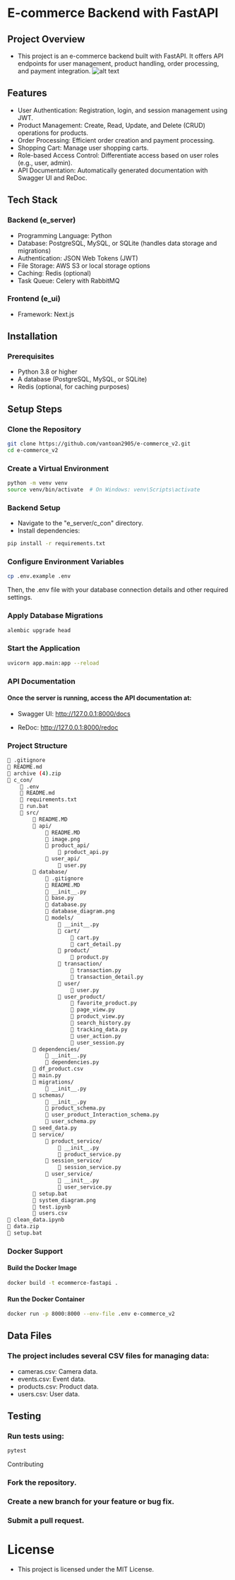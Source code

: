 # E-commerce Backend with FastAPI
## Project Overview
- This project is an e-commerce backend built with FastAPI. It offers API endpoints for user management, product handling, order processing, and payment integration.
![alt text](project_oveview.png)
## Features
- User Authentication: Registration, login, and session management using JWT.
- Product Management: Create, Read, Update, and Delete (CRUD) operations for products.
- Order Processing: Efficient order creation and payment processing.
- Shopping Cart: Manage user shopping carts.
- Role-based Access Control: Differentiate access based on user roles (e.g., user, admin).
- API Documentation: Automatically generated documentation with Swagger UI and ReDoc.
## Tech Stack
### Backend (e_server)
- Programming Language: Python
- Database: PostgreSQL, MySQL, or SQLite (handles data storage and migrations)
- Authentication: JSON Web Tokens (JWT)
- File Storage: AWS S3 or local storage options
- Caching: Redis (optional)
- Task Queue: Celery with RabbitMQ
### Frontend (e_ui)
- Framework: Next.js
## Installation
### Prerequisites
- Python 3.8 or higher
- A database (PostgreSQL, MySQL, or SQLite)
- Redis (optional, for caching purposes)
## Setup Steps


### Clone the Repository

```bash
git clone https://github.com/vantoan2905/e-commerce_v2.git
cd e-commerce_v2
```
### Create a Virtual Environment

```bash
python -m venv venv
source venv/bin/activate  # On Windows: venv\Scripts\activate
```

### Backend Setup

- Navigate to the "e_server/c_con" directory.
- Install dependencies:

``` bash
pip install -r requirements.txt
```
### Configure Environment Variables

```bash
cp .env.example .env
```

Then,  the .env file with your database connection details and other required settings.

### Apply Database Migrations

```bash
alembic upgrade head
```

### Start the Application

```bash
uvicorn app.main:app --reload
```
### API Documentation
#### Once the server is running, access the API documentation at:

- Swagger UI: http://127.0.0.1:8000/docs

- ReDoc: http://127.0.0.1:8000/redoc
### Project Structure
```bash
📄 .gitignore
📄 README.md
📄 archive (4).zip
📁 c_con/
    📄 .env
    📄 README.md
    📄 requirements.txt
    📄 run.bat
    📁 src/
        📄 README.MD
        📁 api/
            📄 README.MD
            📄 image.png
            📁 product_api/
                📄 product_api.py
            📁 user_api/
                📄 user.py
        📁 database/
            📄 .gitignore
            📄 README.MD
            📄 __init__.py
            📄 base.py
            📄 database.py
            📄 database_diagram.png
            📁 models/
                📄 __init__.py
                📁 cart/
                    📄 cart.py
                    📄 cart_detail.py
                📁 product/
                    📄 product.py
                📁 transaction/
                    📄 transaction.py
                    📄 transaction_detail.py
                📁 user/
                    📄 user.py
                📁 user_product/
                    📄 favorite_product.py
                    📄 page_view.py
                    📄 product_view.py
                    📄 search_history.py
                    📄 tracking_data.py
                    📄 user_action.py
                    📄 user_session.py
        📁 dependencies/
            📄 __init__.py
            📄 dependencies.py
        📄 df_product.csv
        📄 main.py
        📁 migrations/
            📄 __init__.py
        📁 schemas/
            📄 __init__.py
            📄 product_schema.py
            📄 user_product_Interaction_schema.py
            📄 user_schema.py
        📄 seed_data.py
        📁 service/
            📁 product_service/
                📄 __init__.py
                📄 product_service.py
            📁 session_service/
                📄 session_service.py
            📁 user_service/
                📄 __init__.py
                📄 user_service.py
        📄 setup.bat
        📄 system_diagram.png
        📄 test.ipynb
        📄 users.csv
📄 clean_data.ipynb
📄 data.zip
📄 setup.bat
```


### Docker Support
#### Build the Docker Image
```bash
docker build -t ecommerce-fastapi .
```
#### Run the Docker Container
```bash
docker run -p 8000:8000 --env-file .env e-commerce_v2
```

## Data Files
### The project includes several CSV files for managing data:

- cameras.csv: Camera data.
- events.csv: Event data.
- products.csv: Product data.
- users.csv: User data.
## Testing
### Run tests using:

```bash
pytest
```
Contributing
### Fork the repository.
### Create a new branch for your feature or bug fix.
### Submit a pull request.
# License
- This project is licensed under the MIT License.

